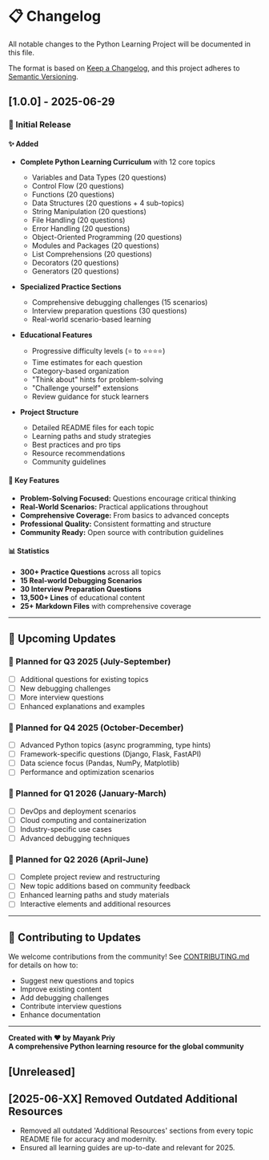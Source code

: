 # 📋 Changelog

All notable changes to the Python Learning Project will be documented in this file.

The format is based on [Keep a Changelog](https://keepachangelog.com/en/1.0.0/),
and this project adheres to [Semantic Versioning](https://semver.org/spec/v2.0.0.html).

## [1.0.0] - 2025-06-29

### 🎉 Initial Release

#### ✨ Added

- **Complete Python Learning Curriculum** with 12 core topics

  - Variables and Data Types (20 questions)
  - Control Flow (20 questions)
  - Functions (20 questions)
  - Data Structures (20 questions + 4 sub-topics)
  - String Manipulation (20 questions)
  - File Handling (20 questions)
  - Error Handling (20 questions)
  - Object-Oriented Programming (20 questions)
  - Modules and Packages (20 questions)
  - List Comprehensions (20 questions)
  - Decorators (20 questions)
  - Generators (20 questions)

- **Specialized Practice Sections**

  - Comprehensive debugging challenges (15 scenarios)
  - Interview preparation questions (30 questions)
  - Real-world scenario-based learning

- **Educational Features**

  - Progressive difficulty levels (⭐ to ⭐⭐⭐⭐)
  - Time estimates for each question
  - Category-based organization
  - "Think about" hints for problem-solving
  - "Challenge yourself" extensions
  - Review guidance for stuck learners

- **Project Structure**
  - Detailed README files for each topic
  - Learning paths and study strategies
  - Best practices and pro tips
  - Resource recommendations
  - Community guidelines

#### 🎯 Key Features

- **Problem-Solving Focused:** Questions encourage critical thinking
- **Real-World Scenarios:** Practical applications throughout
- **Comprehensive Coverage:** From basics to advanced concepts
- **Professional Quality:** Consistent formatting and structure
- **Community Ready:** Open source with contribution guidelines

#### 📊 Statistics

- **300+ Practice Questions** across all topics
- **15 Real-world Debugging Scenarios**
- **30 Interview Preparation Questions**
- **13,500+ Lines** of educational content
- **25+ Markdown Files** with comprehensive coverage

---

## 🚀 Upcoming Updates

### 📅 Planned for Q3 2025 (July-September)

- [ ] Additional questions for existing topics
- [ ] New debugging challenges
- [ ] More interview questions
- [ ] Enhanced explanations and examples

### 📅 Planned for Q4 2025 (October-December)

- [ ] Advanced Python topics (async programming, type hints)
- [ ] Framework-specific questions (Django, Flask, FastAPI)
- [ ] Data science focus (Pandas, NumPy, Matplotlib)
- [ ] Performance and optimization scenarios

### 📅 Planned for Q1 2026 (January-March)

- [ ] DevOps and deployment scenarios
- [ ] Cloud computing and containerization
- [ ] Industry-specific use cases
- [ ] Advanced debugging techniques

### 📅 Planned for Q2 2026 (April-June)

- [ ] Complete project review and restructuring
- [ ] New topic additions based on community feedback
- [ ] Enhanced learning paths and study materials
- [ ] Interactive elements and additional resources

---

## 🤝 Contributing to Updates

We welcome contributions from the community! See [CONTRIBUTING.md](CONTRIBUTING.md) for details on how to:

- Suggest new questions and topics
- Improve existing content
- Add debugging challenges
- Contribute interview questions
- Enhance documentation

---

**Created with ❤️ by Mayank Priy**  
**A comprehensive Python learning resource for the global community**

## [Unreleased]

## [2025-06-XX] Removed Outdated Additional Resources

- Removed all outdated 'Additional Resources' sections from every topic README file for accuracy and modernity.
- Ensured all learning guides are up-to-date and relevant for 2025.
